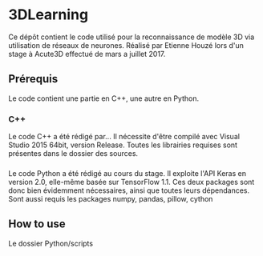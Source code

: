 # 3DLearning

Ce dépôt contient le code utilisé pour la reconnaissance de modèle 3D via utilisation de réseaux de neurones. Réalisé par Etienne Houzé lors d'un stage à Acute3D effectué de mars a juillet 2017.

## Prérequis
Le code contient une partie en C++, une autre en Python.
### C++
Le code C++ a été rédigé par... Il nécessite d'être compilé avec Visual Studio 2015 64bit, version Release. Toutes les librairies requises sont présentes dans le dossier des sources.
###
Le code Python a été rédigé au cours du stage. Il exploite l'API Keras en version 2.0, elle-même basée sur TensorFlow 1.1. Ces deux packages sont donc bien évidemment nécessaires, ainsi que toutes leurs dépendances.
Sont aussi requis les packages numpy, pandas, pillow, cython

## How to use
Le dossier Python/scripts